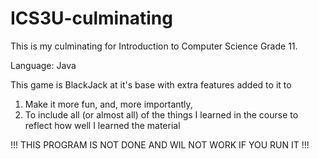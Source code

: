 # ICS3U-culminating

This is my culminating for Introduction to Computer Science Grade 11.

Language: Java

This game is BlackJack at it's base with extra features added to it to 
1. Make it more fun, 
and, more importantly,
2. To include all (or almost all) of the things I learned in the course to reflect how well I learned the material

!!! THIS PROGRAM IS NOT DONE AND WIL NOT WORK IF YOU RUN IT !!!

